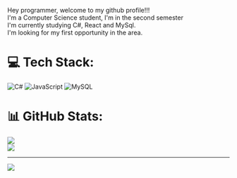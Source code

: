 
Hey programmer, welcome to my github profile!!!<br>I'm a Computer Science student, I'm in the second semester<br>I'm currently studying C#, React and MySql.<br>I'm looking for my first opportunity in the area.


# 💻 Tech Stack:
![C#](https://img.shields.io/badge/c%23-%23239120.svg?style=for-the-badge&logo=c-sharp&logoColor=white) ![JavaScript](https://img.shields.io/badge/javascript-%23323330.svg?style=for-the-badge&logo=javascript&logoColor=%23F7DF1E) ![MySQL](https://img.shields.io/badge/mysql-%2300f.svg?style=for-the-badge&logo=mysql&logoColor=white)
# 📊 GitHub Stats:

![](https://github-readme-streak-stats.herokuapp.com/?user=vascsx&theme=dark&hide_border=false)<br/>
![](https://github-readme-stats.vercel.app/api/top-langs/?username=vascsx&theme=dark&hide_border=false&include_all_commits=false&count_private=false&layout=compact)

---
[![](https://visitcount.itsvg.in/api?id=vascsx&icon=0&color=0)](https://visitcount.itsvg.in)

<!-- Proudly created with GPRM ( https://gprm.itsvg.in ) -->
